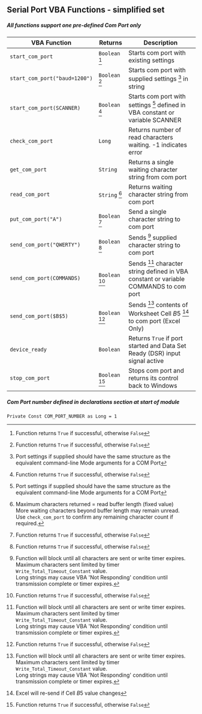 ## Serial Port VBA Functions - simplified set

##### All functions support one pre-defined Com Port only

| VBA Function                   |    Returns     | Description                                                                           |
| -------------------------------|----------------|---------------------------------------------------------------------------------------|
| `start_com_port`               | `Boolean` [^1] | Starts com port with existing settings                                                |
| `start_com_port("baud=1200")`  | `Boolean` [^1] | Starts com port with supplied settings [^5] in string                                 |
| `start_com_port(SCANNER)`      | `Boolean` [^1] | Starts com port with settings [^5] defined in VBA constant or variable SCANNER        |
| `check_com_port`               | `Long`         | Returns number of read characters waiting. -1 indicates error                         |
| `get_com_port`                 | `String`       | Returns a single waiting character string from com port                               |
| `read_com_port`                | `String`  [^3] | Returns waiting character string from com port                                        |
| `put_com_port("A")`            | `Boolean` [^1] | Send a single character string to com port                                            |
| `send_com_port("QWERTY")`      | `Boolean` [^1] | Sends [^2] supplied character string to com port                                      |
| `send_com_port(COMMANDS)`      | `Boolean` [^1] | Sends [^2] character string defined in VBA constant or variable COMMANDS to com port  |
| `send_com_port($B$5)`          | `Boolean` [^1] | Sends [^2] contents of Worksheet Cell $B$5 [^4] to com port (Excel Only)              |
| `device_ready`                 | `Boolean`      | Returns `True` if port started and Data Set Ready (DSR) input signal active           |
| `stop_com_port`                | `Boolean` [^1] | Stops com port and returns its control back to Windows                                |

##### Com Port number defined in declarations section at start of module   
`Private Const COM_PORT_NUMBER as Long = 1`    

[^1]: Function returns `True` if successful, otherwise `False`  

[^2]: Function will block until all characters are sent or write timer expires.  
      Maximum characters sent limited by timer `Write_Total_Timeout_Constant` value.   
      Long strings may cause VBA 'Not Responding' condition until transmission complete or timer expires.    
      
[^3]: Maximum characters returned = read buffer length (fixed value)    
      More waiting characters beyond buffer length may remain unread.   
      Use `check_com_port` to confirm any remaining character count if required.   
      
[^4]:  Excel will re-send if Cell $B$5 value changes     
      
[^5]: Port settings if supplied should have the same structure as the equivalent command-line Mode arguments for a COM Port
